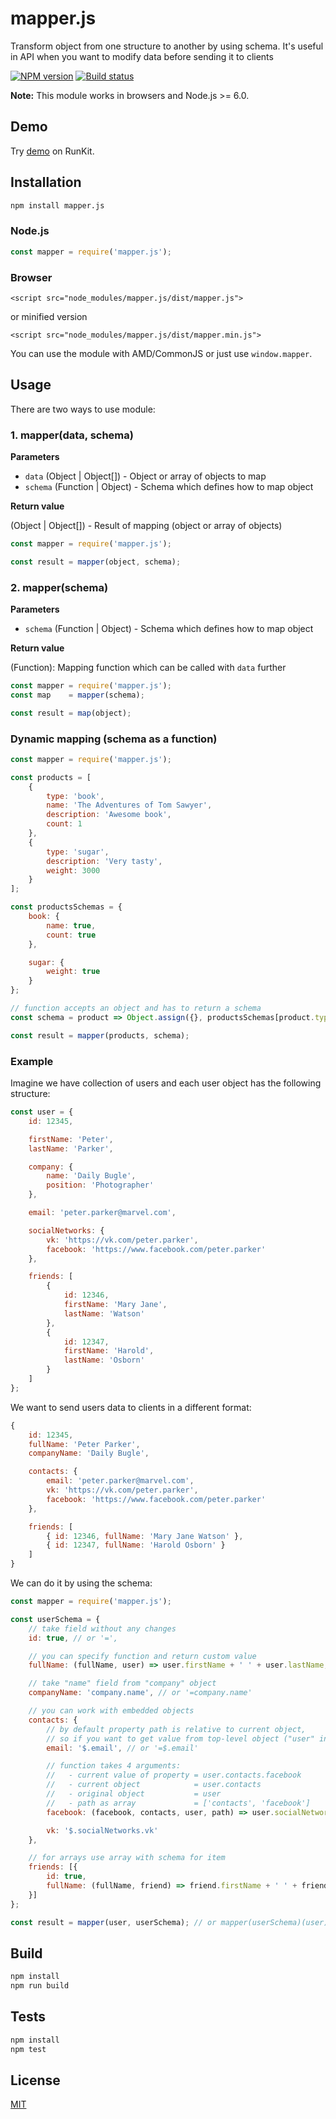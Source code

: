 # mapper.js

Transform object from one structure to another by using schema. It's useful in API when you want to modify data before sending it to clients

[![NPM version](https://img.shields.io/npm/v/mapper.js.svg)](https://npmjs.org/package/mapper.js)
[![Build status](https://img.shields.io/travis/Jokero/mapper.js.svg)](https://travis-ci.org/Jokero/mapper.js)

**Note:** This module works in browsers and Node.js >= 6.0.

## Demo

Try [demo](https://runkit.com/npm/mapper.js) on RunKit.

## Installation

```sh
npm install mapper.js
```

### Node.js
```js
const mapper = require('mapper.js');
```

### Browser
```
<script src="node_modules/mapper.js/dist/mapper.js">
```
or minified version
```
<script src="node_modules/mapper.js/dist/mapper.min.js">
```

You can use the module with AMD/CommonJS or just use `window.mapper`.

## Usage

There are two ways to use module:

### 1. mapper(data, schema)

**Parameters**

* `data` (Object | Object[]) - Object or array of objects to map
* `schema` (Function | Object) - Schema which defines how to map object

**Return value**

(Object | Object[]) - Result of mapping (object or array of objects)

```js
const mapper = require('mapper.js');

const result = mapper(object, schema);
```

### 2. mapper(schema)

**Parameters**

* `schema` (Function | Object) - Schema which defines how to map object

**Return value**

(Function): Mapping function which can be called with `data` further

```js
const mapper = require('mapper.js');
const map    = mapper(schema);

const result = map(object);
```

### Dynamic mapping (schema as a function)

```js
const mapper = require('mapper.js');

const products = [
    {
        type: 'book',
        name: 'The Adventures of Tom Sawyer',
        description: 'Awesome book',
        count: 1
    },
    {
        type: 'sugar',
        description: 'Very tasty',
        weight: 3000
    }
];

const productsSchemas = {
    book: {
        name: true,
        count: true
    },

    sugar: {
        weight: true
    }
};

// function accepts an object and has to return a schema
const schema = product => Object.assign({}, productsSchemas[product.type], { type: true });

const result = mapper(products, schema);

```

### Example

Imagine we have collection of users and each user object has the following structure:

```js
const user = {
    id: 12345,

    firstName: 'Peter',
    lastName: 'Parker',

    company: {
        name: 'Daily Bugle',
        position: 'Photographer'
    },

    email: 'peter.parker@marvel.com',

    socialNetworks: {
        vk: 'https://vk.com/peter.parker',
        facebook: 'https://www.facebook.com/peter.parker'
    },

    friends: [
        {
            id: 12346,
            firstName: 'Mary Jane',
            lastName: 'Watson'
        },
        {
            id: 12347,
            firstName: 'Harold',
            lastName: 'Osborn'
        }
    ]
};
```

We want to send users data to clients in a different format:

```js
{
    id: 12345,
    fullName: 'Peter Parker',
    companyName: 'Daily Bugle',

    contacts: {
        email: 'peter.parker@marvel.com',
        vk: 'https://vk.com/peter.parker',
        facebook: 'https://www.facebook.com/peter.parker'
    },

    friends: [
        { id: 12346, fullName: 'Mary Jane Watson' },
        { id: 12347, fullName: 'Harold Osborn' }
    ]
}
```

We can do it by using the schema:

```js
const mapper = require('mapper.js');

const userSchema = {
    // take field without any changes
    id: true, // or '=',

    // you can specify function and return custom value
    fullName: (fullName, user) => user.firstName + ' ' + user.lastName,

    // take "name" field from "company" object
    companyName: 'company.name', // or '=company.name'

    // you can work with embedded objects
    contacts: {
        // by default property path is relative to current object,
        // so if you want to get value from top-level object ("user" in example) use "$"
        email: '$.email', // or '=$.email'

        // function takes 4 arguments:
        //   - current value of property = user.contacts.facebook
        //   - current object            = user.contacts
        //   - original object           = user
        //   - path as array             = ['contacts', 'facebook']
        facebook: (facebook, contacts, user, path) => user.socialNetworks.facebook,

        vk: '$.socialNetworks.vk'
    },

    // for arrays use array with schema for item
    friends: [{
        id: true,
        fullName: (fullName, friend) => friend.firstName + ' ' + friend.lastName
    }]
};

const result = mapper(user, userSchema); // or mapper(userSchema)(user)
```

## Build

```sh
npm install
npm run build
```

## Tests

```sh
npm install
npm test
```

## License

[MIT](LICENSE)